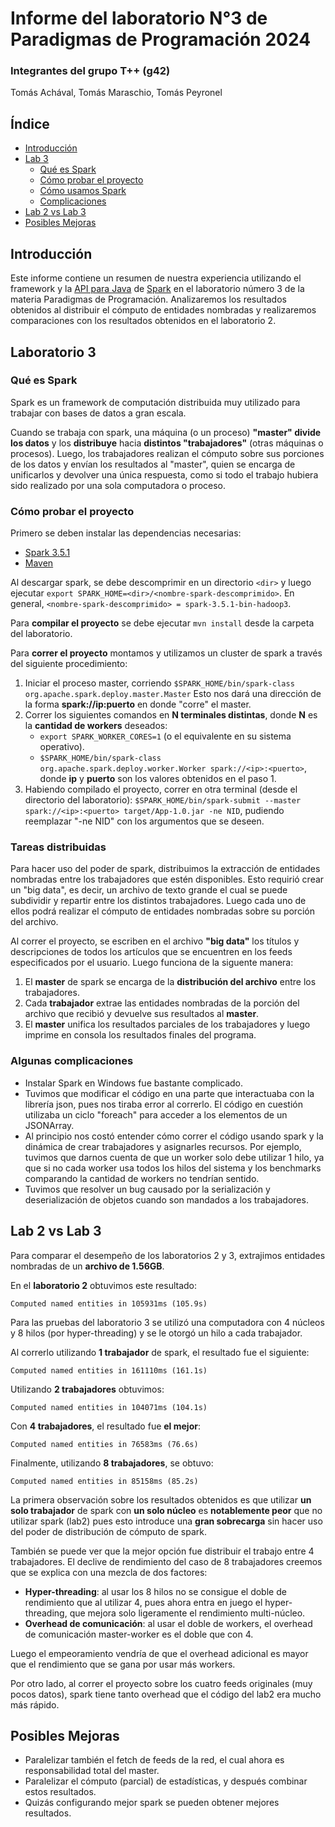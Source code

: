 # Informe del laboratorio N°3 de Paradigmas de Programación 2024

### Integrantes del grupo T++ (g42)
Tomás Achával, Tomás Maraschio, Tomás Peyronel

## Índice

- [Introducción](#introducción)
- [Lab 3](#laboratorio-3)
    - [Qué es Spark](#qué-es-spark)
    - [Cómo probar el proyecto](#cómo-probar-el-proyecto)
    - [Cómo usamos Spark](#tareas-distribuidas)
    - [Complicaciones](#algunas-complicaciones)
- [Lab 2 vs Lab 3](#lab-2-vs-lab-3)
- [Posibles Mejoras](#posibles-mejoras)

## Introducción

Este informe contiene un resumen de nuestra experiencia utilizando el framework y la [API para Java](https://spark.apache.org/docs/latest/api/java/index.html) de [Spark](https://spark.apache.org/docs/latest/index.html) en el laboratorio número 3 de la materia Paradigmas de Programación.
Analizaremos los resultados obtenidos al distribuir el cómputo de entidades nombradas y realizaremos comparaciones con los resultados obtenidos en el laboratorio 2.

## Laboratorio 3

### Qué es Spark

Spark es un framework de computación distribuida muy utilizado para trabajar con bases de datos a gran escala.

Cuando se trabaja con spark, una máquina (o un proceso) **"master" divide los datos** y los **distribuye** hacia **distintos "trabajadores"** (otras máquinas o procesos).
Luego, los trabajadores realizan el cómputo sobre sus porciones de los datos y envían los resultados al "master", quien se encarga de unificarlos y devolver una única respuesta, como si todo el trabajo hubiera sido realizado por una sola computadora o proceso.

### Cómo probar el proyecto

Primero se deben instalar las dependencias necesarias:

- [Spark 3.5.1](https://spark.apache.org/downloads.html)
- [Maven](https://maven.apache.org/guides/getting-started/maven-in-five-minutes.html)

Al descargar spark, se debe descomprimir en un directorio ```<dir>``` y luego ejecutar ```export SPARK_HOME=<dir>/<nombre-spark-descomprimido>```.
En general, ```<nombre-spark-descomprimido> = spark-3.5.1-bin-hadoop3```.

Para **compilar el proyecto** se debe ejecutar ```mvn install``` desde la carpeta del laboratorio.

Para **correr el proyecto** montamos y utilizamos un cluster de spark a través del siguiente procedimiento:

1. Iniciar el proceso master, corriendo ```$SPARK_HOME/bin/spark-class org.apache.spark.deploy.master.Master```
   Esto nos dará una dirección de la forma **spark://ip:puerto** en donde "corre" el master.
2. Correr los siguientes comandos en **N terminales distintas**, donde **N** es la **cantidad de workers** deseados:<br>
    - ```export SPARK_WORKER_CORES=1``` (o el equivalente en su sistema operativo).
    - ```$SPARK_HOME/bin/spark-class org.apache.spark.deploy.worker.Worker spark://<ip>:<puerto>```, donde **ip** y **puerto** son los valores obtenidos en el paso 1.
3. Habiendo compilado el proyecto, correr en otra terminal (desde el directorio del laboratorio): ```$SPARK_HOME/bin/spark-submit --master spark://<ip>:<puerto> target/App-1.0.jar -ne NID```, pudiendo reemplazar "-ne NID" con los argumentos que se deseen.

### Tareas distribuidas

Para hacer uso del poder de spark, distribuimos la extracción de entidades nombradas entre los trabajadores que estén disponibles.
Esto requirió crear un "big data", es decir, un archivo de texto grande el cual se puede subdividir y repartir entre los distintos trabajadores.
Luego cada uno de ellos podrá realizar el cómputo de entidades nombradas sobre su porción del archivo.

Al correr el proyecto, se escriben en el archivo **"big data"** los títulos y descripciones de todos los artículos que se encuentren en los feeds especificados por el usuario.
Luego funciona de la siguente manera:

1. El **master** de spark se encarga de la **distribución del archivo** entre los trabajadores. 
2. Cada **trabajador** extrae las entidades nombradas de la porción del archivo que recibió y devuelve sus resultados al **master**. 
3. El **master** unifica los resultados parciales de los trabajadores y luego imprime en consola los resultados finales del programa.

### Algunas complicaciones

- Instalar Spark en Windows fue bastante complicado.
- Tuvimos que modificar el código en una parte que interactuaba con la librería json, pues nos tiraba error al correrlo. 
  El código en cuestión utilizaba un ciclo "foreach" para acceder a los elementos de un JSONArray.  
- Al principio nos costó entender cómo correr el código usando spark y la dinámica de crear trabajadores y asignarles recursos. 
  Por ejemplo, tuvimos que darnos cuenta de que un worker solo debe utilizar 1 hilo, ya que si no cada worker usa todos los hilos del sistema y los benchmarks comparando la cantidad de workers no tendrían sentido.
- Tuvimos que resolver un bug causado por la serialización y deserialización de objetos cuando son mandados a los trabajadores.

## Lab 2 vs Lab 3

Para comparar el desempeño de los laboratorios 2 y 3, extrajimos entidades nombradas de un **archivo de 1.56GB**.

En el **laboratorio 2** obtuvimos este resultado:<br>
```
Computed named entities in 105931ms (105.9s)
```

Para las pruebas del laboratorio 3 se utilizó una computadora con 4 núcleos y 8 hilos (por hyper-threading) y se le otorgó un hilo a cada trabajador.

Al correrlo utilizando **1 trabajador** de spark, el resultado fue el siguiente:<br>
```
Computed named entities in 161110ms (161.1s)
```

Utilizando **2 trabajadores** obtuvimos:<br>
```
Computed named entities in 104071ms (104.1s)
```
 
Con **4 trabajadores**, el resultado fue **el mejor**:<br>
```
Computed named entities in 76583ms (76.6s)
```

Finalmente, utilizando **8 trabajadores**, se obtuvo:<br>
```
Computed named entities in 85158ms (85.2s)
```

La primera observación sobre los resultados obtenidos es que utilizar **un solo trabajador** de spark con **un solo núcleo** es **notablemente peor** que no utilizar spark (lab2) pues esto introduce una **gran sobrecarga** sin hacer uso del poder de distribución de cómputo de spark.

También se puede ver que la mejor opción fue distribuir el trabajo entre 4 trabajadores. 
El declive de rendimiento del caso de 8 trabajadores creemos que se explica con una mezcla de dos factores:

- **Hyper-threading**: al usar los 8 hilos no se consigue el doble de rendimiento que al utilizar 4, pues ahora entra en juego el hyper-threading, que mejora solo ligeramente el rendimiento multi-núcleo.
- **Overhead de comunicación**: al usar el doble de workers, el overhead de comunicación master-worker es el doble que con 4.

Luego el empeoramiento vendría de que el overhead adicional es mayor que el rendimiento que se gana por usar más workers.

Por otro lado, al correr el proyecto sobre los cuatro feeds originales (muy pocos datos), spark tiene tanto overhead que el código del lab2 era mucho más rápido.

## Posibles Mejoras

- Paralelizar también el fetch de feeds de la red, el cual ahora es responsabilidad total del master.
- Paralelizar el cómputo (parcial) de estadísticas, y después combinar estos resultados.
- Quizás configurando mejor spark se pueden obtener mejores resultados.
